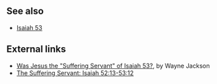 
## See also

-   [Isaiah 53](Isaiah_53 "Isaiah 53")

## External links

-   [Was Jesus the "Suffering Servant" of Isaiah 53?](http://www.christiancourier.com/questions/sufferingServantQuestion.htm),
    by Wayne Jackson
-   [The Suffering Servant: Isaiah 52:13-53:12](http://www.bible.org/page.asp?page_id=2552)



